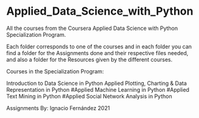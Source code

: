# Applied_Data_Science_with_Python

All the courses from the Coursera Applied Data Science with Python Specialization Program.

Each folder corresponds to one of the courses and in each folder you can find a folder for the Assignments done and their respective files needed, and also a folder for the Resources given by the different courses.

Courses in the Specialization Program:

Introduction to Data Science in Python
Applied Plotting, Charting & Data Representation in Python
#Applied Machine Learning in Python
#Applied Text Mining in Python
#Applied Social Network Analysis in Python

Assignments By: Ignacio Fernández
2021
